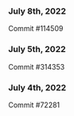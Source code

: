 ### July 8th, 2022

Commit #114509

### July 5th, 2022

Commit #314353


### July 4th, 2022

Commit #72281
